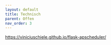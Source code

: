 ```yaml
---
layout: default
title: Technisch
parent: Offen
nav_order: 3
---
```


https://viniciuschiele.github.io/flask-apscheduler/


